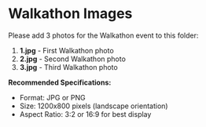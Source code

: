 # Walkathon Images

Please add 3 photos for the Walkathon event to this folder:

1. **1.jpg** - First Walkathon photo
2. **2.jpg** - Second Walkathon photo
3. **3.jpg** - Third Walkathon photo

**Recommended Specifications:**
- Format: JPG or PNG
- Size: 1200x800 pixels (landscape orientation)
- Aspect Ratio: 3:2 or 16:9 for best display


